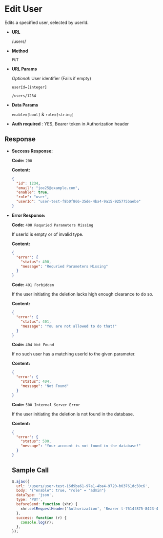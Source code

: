 # Edit User

Edits a specified user, selected by userId.

- **URL**

  /users/

- **Method**

  `PUT`

- **URL Params**

   _Optional:_ User identifier (Fails if empty)

  `userId=[integer]`

  `/users/1234`

- **Data Params**

  `enable=[bool]`
  &
  `role=[string]`

- **Auth required** : YES, Bearer token in Authorization header


## Response

- **Success Response:**

  **Code:** 
    `200`
  
  **Content:**
  ```json
  {
    "id": 1234,
    "email": "joe25@example.com",
    "enable": true,
    "role": "user",
    "userId": "user-test-f8b0f866-35de-4ba4-9a15-925775baebe"
  }
  ```
    
- **Error Response:**
  
  **Code:**
  `400 Requried Parameters Missing`
  
  If userId is empty or of invalid type.
  
   **Content:**

  ```json
  {
    "error": {
      "status": 400,
      "message": "Requried Parameters Missing"
    }
  }
  ```
  
     **Code:**
  `401 Forbidden`
  
  If the user initiating the deletion lacks high enough clearance to do so.
  
   **Content:**

  ```json
  {
    "error": {
      "status": 401,
      "message": "You are not allowed to do that!"
    }
  }
  ```
  
    **Code:**
  `404 Not Found`
  
  If no such user has a matching userId to the given parameter.
  
   **Content:**

  ```json
  {
    "error": {
      "status": 404,
      "message": "Not Found"
    }
  }
  ```
  
   **Code:**
  `500 Internal Server Error`
  
  If the user initiating the deletion is not found in the database.
  
   **Content:**

  ```json
  {
    "error": {
      "status": 500,
      "message": "Your account is not found in the database!"
    }
  }
  ```
  
  
  ## Sample Call
  
  ```javascript
  $.ajax({
    url: '/users/user-test-16d9ba61-97a1-4ba4-9720-b03761dc50c6',
    body: '{"enable": true, "role" = "admin"}
    dataType: 'json',
    type: 'PUT',
    beforeSend: function (xhr) {
      xhr.setRequestHeader('Authorization', 'Bearer t-7614f875-8423-4f20-a674-d7cf3096290e');
    },
    success: function (r) {
      console.log(r);
    },
  });
  ```
